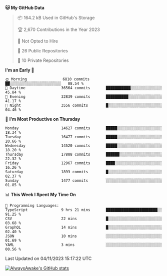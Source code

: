 <!--START_SECTION:waka-->
**🐱 My GitHub Data** 

> 📦 164.2 kB Used in GitHub's Storage 
 > 
> 🏆 2,670 Contributions in the Year 2023
 > 
> 🚫 Not Opted to Hire
 > 
> 📜 26 Public Repositories 
 > 
> 🔑 10 Private Repositories 
 > 
**I'm an Early 🐤** 

```text
🌞 Morning                6810 commits        ██░░░░░░░░░░░░░░░░░░░░░░░   08.54 % 
🌆 Daytime                36564 commits       ███████████░░░░░░░░░░░░░░   45.84 % 
🌃 Evening                32839 commits       ██████████░░░░░░░░░░░░░░░   41.17 % 
🌙 Night                  3556 commits        █░░░░░░░░░░░░░░░░░░░░░░░░   04.46 % 
```
📅 **I'm Most Productive on Thursday** 

```text
Monday                   14627 commits       █████░░░░░░░░░░░░░░░░░░░░   18.34 % 
Tuesday                  16477 commits       █████░░░░░░░░░░░░░░░░░░░░   20.66 % 
Wednesday                14520 commits       █████░░░░░░░░░░░░░░░░░░░░   18.20 % 
Thursday                 17808 commits       ██████░░░░░░░░░░░░░░░░░░░   22.32 % 
Friday                   12967 commits       ████░░░░░░░░░░░░░░░░░░░░░   16.26 % 
Saturday                 1893 commits        █░░░░░░░░░░░░░░░░░░░░░░░░   02.37 % 
Sunday                   1477 commits        ░░░░░░░░░░░░░░░░░░░░░░░░░   01.85 % 
```


📊 **This Week I Spent My Time On** 

```text
💬 Programming Languages: 
TypeScript               9 hrs 21 mins       ███████████████████████░░   91.25 % 
CSV                      22 mins             █░░░░░░░░░░░░░░░░░░░░░░░░   03.68 % 
GraphQL                  14 mins             █░░░░░░░░░░░░░░░░░░░░░░░░   02.40 % 
JSON                     10 mins             ░░░░░░░░░░░░░░░░░░░░░░░░░   01.69 % 
YAML                     3 mins              ░░░░░░░░░░░░░░░░░░░░░░░░░   00.56 % 
```


 Last Updated on 04/11/2023 15:17:22 UTC
<!--END_SECTION:waka-->

[![AlwaysAwake's GitHub stats](https://github-readme-stats.vercel.app/api?username=AlwaysAwake&show_icons=true&theme=github_dark&count_private=true)](https://github.com/AlwaysAwake/AlwaysAwake)
